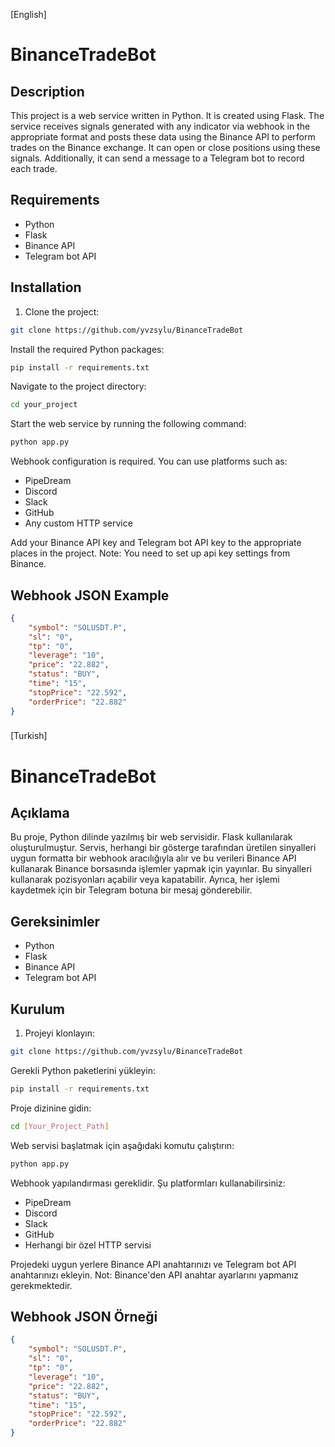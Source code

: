 [English]

# BinanceTradeBot

## Description

This project is a web service written in Python. It is created using Flask. The service receives signals generated with any indicator via webhook in the appropriate format and posts these data using the Binance API to perform trades on the Binance exchange. It can open or close positions using these signals. Additionally, it can send a message to a Telegram bot to record each trade.

## Requirements

- Python
- Flask
- Binance API
- Telegram bot API

## Installation

1. Clone the project:

```bash
git clone https://github.com/yvzsylu/BinanceTradeBot
```

Install the required Python packages:

```bash
pip install -r requirements.txt
```

Navigate to the project directory:

```bash
cd your_project
```

Start the web service by running the following command:

```bash
python app.py
```

Webhook configuration is required. You can use platforms such as:

- PipeDream
- Discord
- Slack
- GitHub
- Any custom HTTP service

Add your Binance API key and Telegram bot API key to the appropriate places in the project.
Note: You need to set up api key settings from Binance.


## Webhook JSON Example
```json
{
    "symbol": "SOLUSDT.P",
    "sl": "0",
    "tp": "0",
    "leverage": "10",
    "price": "22.882",
    "status": "BUY",
    "time": "15",
    "stopPrice": "22.592",
    "orderPrice": "22.882"
}
```

###


[Turkish]



# BinanceTradeBot

## Açıklama

Bu proje, Python dilinde yazılmış bir web servisidir. Flask kullanılarak oluşturulmuştur. Servis, herhangi bir gösterge tarafından üretilen sinyalleri uygun formatta bir webhook aracılığıyla alır ve bu verileri Binance API kullanarak Binance borsasında işlemler yapmak için yayınlar. Bu sinyalleri kullanarak pozisyonları açabilir veya kapatabilir. Ayrıca, her işlemi kaydetmek için bir Telegram botuna bir mesaj gönderebilir.

## Gereksinimler

- Python
- Flask
- Binance API
- Telegram bot API

## Kurulum

1. Projeyi klonlayın:

```bash
git clone https://github.com/yvzsylu/BinanceTradeBot
```

Gerekli Python paketlerini yükleyin:

```bash
pip install -r requirements.txt
```

Proje dizinine gidin:

```bash
cd [Your_Project_Path]
```

Web servisi başlatmak için aşağıdaki komutu çalıştırın:

```bash
python app.py
```

Webhook yapılandırması gereklidir. Şu platformları kullanabilirsiniz:

- PipeDream
- Discord
- Slack
- GitHub
- Herhangi bir özel HTTP servisi

Projedeki uygun yerlere Binance API anahtarınızı ve Telegram bot API anahtarınızı ekleyin.
Not: Binance'den API anahtar ayarlarını yapmanız gerekmektedir.


## Webhook JSON Örneği
```json
{
    "symbol": "SOLUSDT.P",
    "sl": "0",
    "tp": "0",
    "leverage": "10",
    "price": "22.882",
    "status": "BUY",
    "time": "15",
    "stopPrice": "22.592",
    "orderPrice": "22.882"
}
```




